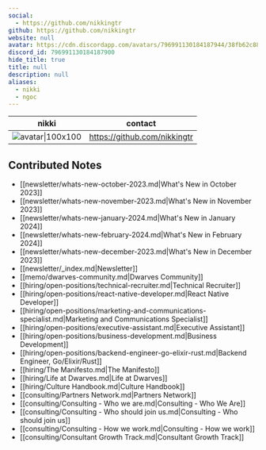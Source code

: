 ```yaml
---
social: 
  - https://github.com/nikkingtr
github: https://github.com/nikkingtr
website: null
avatar: https://cdn.discordapp.com/avatars/796991130184187944/38fb62c883ac41d5781bda6b6c1142a8
discord_id: 796991130184187900
hide_title: true
title: null
description: null
aliases: 
  - nikki
  - ngoc
---
```

<div class="profile"/>

| nikki                                                                                                      | contact                      |
| ---------------------------------------------------------------------------------------------------------- | ---------------------------- |
| ![avatar\|100x100](https://cdn.discordapp.com/avatars/796991130184187944/38fb62c883ac41d5781bda6b6c1142a8) | https://github.com/nikkingtr |

## Contributed Notes

- [[newsletter/whats-new-october-2023.md|What's New in October 2023]]
- [[newsletter/whats-new-november-2023.md|What's New in November 2023]]
- [[newsletter/whats-new-january-2024.md|What's New in January 2024]]
- [[newsletter/whats-new-february-2024.md|What's New in February 2024]]
- [[newsletter/whats-new-december-2023.md|What's New in December 2023]]
- [[newsletter/_index.md|Newsletter]]
- [[memo/dwarves-community.md|Dwarves Community]]
- [[hiring/open-positions/technical-recruiter.md|Technical Recruiter]]
- [[hiring/open-positions/react-native-developer.md|React Native Developer]]
- [[hiring/open-positions/marketing-and-communications-specialist.md|Marketing and Communications Specialist]]
- [[hiring/open-positions/executive-assistant.md|Executive Assistant]]
- [[hiring/open-positions/business-development.md|Business Development]]
- [[hiring/open-positions/backend-engineer-go-elixir-rust.md|Backend Engineer, Go/Elixir/Rust]]
- [[hiring/The Manifesto.md|The Manifesto]]
- [[hiring/Life at Dwarves.md|Life at Dwarves]]
- [[hiring/Culture Handbook.md|Culture Handbook]]
- [[consulting/Partners Network.md|Partners Network]]
- [[consulting/Consulting - Who we are.md|Consulting - Who We Are]]
- [[consulting/Consulting - Who should join us.md|Consulting - Who should join us]]
- [[consulting/Consulting - How we work.md|Consulting - How we work]]
- [[consulting/Consultant Growth Track.md|Consultant Growth Track]]